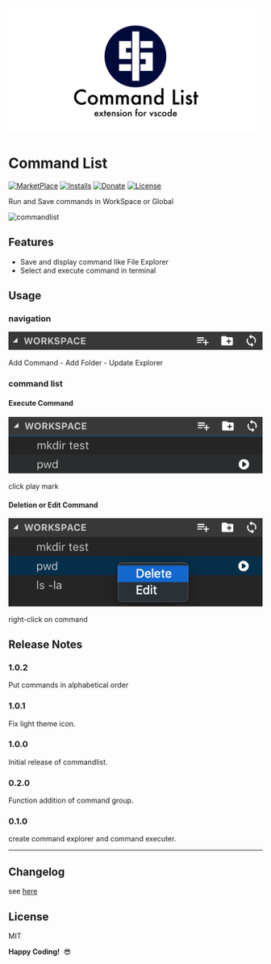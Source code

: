 ![commandlist](resources/preview.png)
# Command List 

[![MarketPlace](https://vsmarketplacebadge.apphb.com/version/yamajyn.commandlist.svg)](https://marketplace.visualstudio.com/items?itemName=yamajyn.commandlist)
[![Installs](https://vsmarketplacebadge.apphb.com/installs-short/yamajyn.commandlist.svg)](https://marketplace.visualstudio.com/items?itemName=yamajyn.commandlist)
[![Donate](https://img.shields.io/badge/Donate-PayPal-blue.svg)](https://www.paypal.com/cgi-bin/webscr?cmd=_donations&business=9RLWXDPUFZC56&currency_code=JPY&source=url)
[![License](https://img.shields.io/badge/license-MIT-blue.svg?style=flat)](https://marketplace.visualstudio.com/items/yamajyn.commandlist/license)


Run and Save commands in WorkSpace or Global

![commandlist](resources/explain.gif)

## Features

- Save and display command like File Explorer
- Select and execute command in terminal

## Usage

### navigation

![navigation](resources/navigation-view.png)

Add Command - Add Folder - Update Explorer

### command list

#### Execute Command

![commandlist](resources/execute-command.png)

click play mark

#### Deletion or Edit Command

![navigation](resources/command-list.png)

right-click on command



## Release Notes

### 1.0.2

Put commands in alphabetical order

### 1.0.1

Fix light theme icon.

### 1.0.0

Initial release of commandlist.

### 0.2.0

Function addition of command group.

### 0.1.0

create command explorer and command executer.

-----------------------------------------------------------------------------------------------------------

## Changelog

see [here](https://github.com/yamajyn/commandlist/blob/master/CHANGELOG.md)

## License
MIT

**Happy Coding!**  😎
